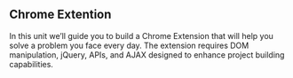 ## Chrome Extention


In this unit we’ll guide you to build a Chrome Extension that will help you solve a problem you face every day. The extension requires DOM manipulation, jQuery, APIs, and AJAX designed to enhance project building capabilities.